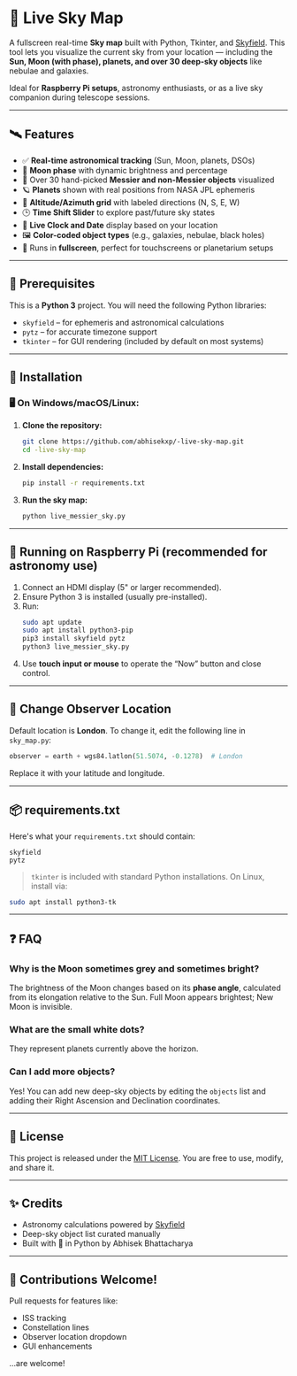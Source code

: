 # 🌌 Live Sky Map

A fullscreen real-time **Sky map** built with Python, Tkinter, and [Skyfield](https://rhodesmill.org/skyfield/). This tool lets you visualize the current sky from your location — including the **Sun, Moon (with phase), planets, and over 30 deep-sky objects** like nebulae and galaxies.

Ideal for **Raspberry Pi setups**, astronomy enthusiasts, or as a live sky companion during telescope sessions.

---

## 🛰️ Features

- ✅ **Real-time astronomical tracking** (Sun, Moon, planets, DSOs)
- 🌙 **Moon phase** with dynamic brightness and percentage
- 🔭 Over 30 hand-picked **Messier and non-Messier objects** visualized
- 🪐 **Planets** shown with real positions from NASA JPL ephemeris
- 🧭 **Altitude/Azimuth grid** with labeled directions (N, S, E, W)
- 🕒 **Time Shift Slider** to explore past/future sky states
- 📅 **Live Clock and Date** display based on your location
- 🖼️ **Color-coded object types** (e.g., galaxies, nebulae, black holes)
- 🎯 Runs in **fullscreen**, perfect for touchscreens or planetarium setups

---

## 🧰 Prerequisites

This is a **Python 3** project. You will need the following Python libraries:

- `skyfield` – for ephemeris and astronomical calculations
- `pytz` – for accurate timezone support
- `tkinter` – for GUI rendering (included by default on most systems)

---

## 🔧 Installation

### 🖥️ On Windows/macOS/Linux:

1. **Clone the repository:**
   ```bash
   git clone https://github.com/abhisekxp/-live-sky-map.git
   cd -live-sky-map
   ```

2. **Install dependencies:**
   ```bash
   pip install -r requirements.txt
   ```

3. **Run the sky map:**
   ```bash
   python live_messier_sky.py
   ```

---

## 🍓 Running on Raspberry Pi (recommended for astronomy use)

1. Connect an HDMI display (5" or larger recommended).
2. Ensure Python 3 is installed (usually pre-installed).
3. Run:
   ```bash
   sudo apt update
   sudo apt install python3-pip
   pip3 install skyfield pytz
   python3 live_messier_sky.py
   ```
4. Use **touch input or mouse** to operate the “Now” button and close control.

---

## 🧭 Change Observer Location

Default location is **London**. To change it, edit the following line in `sky_map.py`:

```python
observer = earth + wgs84.latlon(51.5074, -0.1278)  # London
```

Replace it with your latitude and longitude.

---

## 📦 requirements.txt

Here's what your `requirements.txt` should contain:

```
skyfield
pytz
```

> `tkinter` is included with standard Python installations. On Linux, install via:
```bash
sudo apt install python3-tk
```

---

## ❓ FAQ

### Why is the Moon sometimes grey and sometimes bright?
The brightness of the Moon changes based on its **phase angle**, calculated from its elongation relative to the Sun. Full Moon appears brightest; New Moon is invisible.

### What are the small white dots?
They represent planets currently above the horizon.

### Can I add more objects?
Yes! You can add new deep-sky objects by editing the `objects` list and adding their Right Ascension and Declination coordinates.

---

## 📜 License

This project is released under the [MIT License](LICENSE). You are free to use, modify, and share it.

---

## ✨ Credits

- Astronomy calculations powered by [Skyfield](https://rhodesmill.org/skyfield/)
- Deep-sky object list curated manually
- Built with 💫 in Python by Abhisek Bhattacharya

---

## 🙌 Contributions Welcome!

Pull requests for features like:
- ISS tracking
- Constellation lines
- Observer location dropdown
- GUI enhancements

...are welcome!
